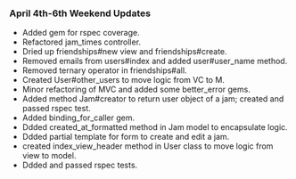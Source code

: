 ### April 4th-6th Weekend Updates
* Added gem for rspec coverage.
* Refactored jam_times controller.
* Dried up friendships#new view and friendships#create.
* Removed emails from users#index and added user#user_name method.
* Removed ternary operator in friendships#all.
* Created User#other_users to move logic from VC to M.
* Minor refactoring of MVC and added some better_error gems.
* Added method Jam#creator to return user object of a jam; created and passed rspec test.
* Added binding_for_caller gem.
* Ddded created_at_formatted method in Jam model to encapsulate logic.
* Ddded partial template for form to create and edit a jam.
* created index_view_header method in User class to move logic from view to model.
* Ddded and passed rspec tests.